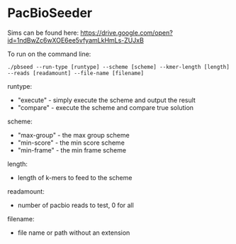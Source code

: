 # PacBioSeeder
Sims can be found here:
https://drive.google.com/open?id=1ndBwZc6wXOE6ee5vfyamLkHmLs-ZUJxB

To run on the command line:

```./pbseed --run-type [runtype] --scheme [scheme] --kmer-length [length] --reads [readamount] --file-name [filename]```

runtype:
	
* "execute" - simply execute the scheme and output the result
* "compare" - execute the scheme and compare true solution

scheme:

* "max-group" - the max group scheme
* "min-score" - the min score scheme
* "min-frame" - the min frame scheme

length:

* length of k-mers to feed to the scheme

readamount:

* number of pacbio reads to test, 0 for all

filename:

* file name or path without an extension
	